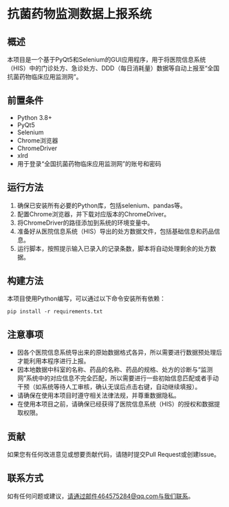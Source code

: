 
# 抗菌药物监测数据上报系统

## 概述
本项目是一个基于PyQt5和Selenium的GUI应用程序，用于将医院信息系统（HIS）中的门诊处方、急诊处方、DDD（每日消耗量）数据等自动上报至“全国抗菌药物临床应用监测网”。 

## 前置条件
- Python 3.8+
- PyQt5
- Selenium
- Chrome浏览器
- ChromeDriver
- xlrd
- 用于登录“全国抗菌药物临床应用监测网”的账号和密码

## 运行方法
1. 确保已安装所有必要的Python库，包括selenium、pandas等。
2. 配置Chrome浏览器，并下载对应版本的ChromeDriver。
3. 将ChromeDriver的路径添加到系统的环境变量中。
4. 准备好从医院信息系统（HIS）导出的处方数据文件，包括基础信息和药品信息。
5. 运行脚本，按照提示输入已录入的记录条数，脚本将自动处理剩余的处方数据。

## 构建方法
本项目使用Python编写，可以通过以下命令安装所有依赖：
```
pip install -r requirements.txt
```

## 注意事项
- 因各个医院信息系统导出来的原始数据格式各异，所以需要进行数据预处理后才能利用本程序进行上报。
- 因本地数据中科室的名称、药品的名称、药品的规格、处方的诊断与“监测网”系统中的对应信息不完全匹配，所以需要进行一些初始信息匹配或者手动干预（如系统等待人工审核，确认无误后点击右键，自动继续填报）。
- 请确保在使用本项目时遵守相关法律法规，并尊重数据隐私。
- 在使用本项目之前，请确保已经获得了医院信息系统（HIS）的授权和数据提取权限。

## 贡献
如果您有任何改进意见或想要贡献代码，请随时提交Pull Request或创建Issue。

## 联系方式
如有任何问题或建议，请通过邮件464575284@qq.com与我们联系。
